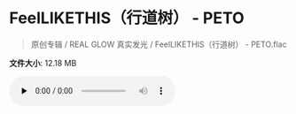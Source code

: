 # FeelLIKETHIS（行道树） - PETO

> 原创专辑 / REAL GLOW 真实发光 / FeelLIKETHIS（行道树） - PETO.flac

**文件大小**: 12.18 MB

<audio preload="none" controls><source src="https://file.hsyhx.top/archive/原创专辑/REAL_GLOW_真实发光/FeelLIKETHIS（行道树） - PETO.flac" type="audio/mpeg">您的浏览器不支持此音频格式</audio>